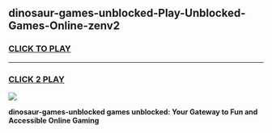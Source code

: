
## dinosaur-games-unblocked-Play-Unblocked-Games-Online-zenv2
<h3>
<a href="https://premium76.site?title=dinosaur-games-unblocked&ref=24A">CLICK TO PLAY</a></h3>
<hr>

<h3>
<a href="https://premium76.site?title=dinosaur-games-unblocked&ref=24A">CLICK 2 PLAY</a>
  
</h3>

<a href="https://premium76.site?title=dinosaur-games-unblocked&ref=24A"><img src="https://clearcache.store/games.png"></a>


**dinosaur-games-unblocked games unblocked: Your Gateway to Fun and Accessible Online Gaming**
